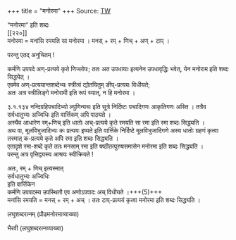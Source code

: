 +++
title = "मनोरमा"
+++
Source: [TW](https://ashtadhyayi.com/courses/bhaashaapaak3/)

“मनोरमा” इति शब्दः  
[[२२०]]  
मनोरमा = मनांसि रमयति सा मनोरमा । मनस् + रम् + णिच् + अण् + टाप् ।

परन्तु एतद् अनुचितम् !

कर्मणि उपपदे अण्-प्रत्यये कृते णिज्लोपः; ततः अत उपधायाः इत्यनेन उपधावृद्धिः भवेत्, येन मनोराम इति शब्दः सिद्ध्येत् ।  
एवमेव अण्-प्रत्ययान्तशब्देभ्यः स्त्रीत्वं द्योतयितुम् ङीप्-प्रत्ययः विधीयते;  
अतः अत्र स्त्रीलिङ्गे मनोरामी इति रूपं स्यात्, न हि मनोरमा ।

३.१.१३४ नन्दिग्रहिपचादिभ्यो ल्युणिन्यचः इति सूत्रे निर्दिष्टः पचादिगणः आकृतिगणः अस्ति । तत्रैव सर्वधातुभ्यः अज्विधिः इति वार्त्तिकम् अपि पाठ्यते ।  
अस्यैव आधारेण रम्+णिच् इति धातोः अच्-प्रत्यये कृते रमयति सा रमा इति रमा शब्दः सिद्ध्यति ।  
अथ वा, मूलविभुजादिभ्यः कः प्रत्ययः इष्यते इति वार्त्तिके निर्दिष्टे मूलविभुजादिगणे अस्य धातोः ग्रहणं कृत्वा तस्मात् क-प्रत्यये कृते अपि रमा इति शब्दः सिद्ध्यति ।  
एतादृशे रमा-शब्दे कृते ततः मनसाम् रमा इति षष्ठीतत्पुरुषसमासेन मनोरमा इति शब्दः सिद्ध्यति‌ ।  
परन्तु अत्र वृत्तिद्वयस्य आश्रयः स्वीक्रियते !

अतः, रम् + णिच् इत्यस्मात्  
सर्वधातुभ्यः अज्विधिः  
इति वार्त्तिकेन  
कर्मणि उपपदस्य उपस्थितौ एव अणोऽपवादः अच् विधीयते ।+++(5)+++  
मनांसि रमयति = मनस् + रम् + अच् ।  ततः टाप्-प्रत्ययं कृत्वा मनोरमा इति शब्दः सिद्ध्यति ।


लघुशब्दरत्नम् (प्रौढमनोरमाव्याख्या)

भैरवी (लघुशब्दरत्नव्याख्या)  
